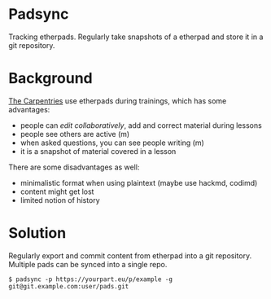 # Padsync

Tracking etherpads. Regularly take snapshots of a etherpad and store it in a git repository.

# Background

[The Carpentries](https://carpentries.org/) use etherpads during trainings,
which has some advantages:

* people can *edit collaboratively*, add and correct material during lessons
* people see others are active (m)
* when asked questions, you can see people writing (m)
* it is a snapshot of material covered in a lesson

There are some disadvantages as well:

* minimalistic format when using plaintext (maybe use hackmd, codimd)
* content might get lost
* limited notion of history

# Solution

Regularly export and commit content from etherpad into a git repository.
Multiple pads can be synced into a single repo.

```shell
$ padsync -p https://yourpart.eu/p/example -g git@git.example.com:user/pads.git
```


